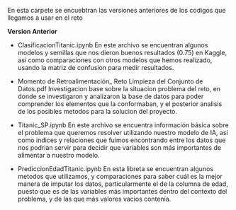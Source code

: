 En esta carpete se encuebtran las versiones anteriores de los codigos que llegamos a usar en el reto

**Version Anterior**
* ClasificacionTitanic.ipynb 
En este archivo se encuentran algunos modelos y semillas que nos dieron buenos resultados (0.75) en Kaggle, asi como comparaciones con otros modelos que hemos realizado, usando la matriz de confusion para medir resultados.

* Momento de Retroalimentación_ Reto Limpieza del Conjunto de Datos.pdf
Investigacion base sobre la situacion problema del reto, en donde se investigaron y analizaron la base de datos para poder comprender los elementos que la conformaban, y el posterior analisis de los posibles metodos para la solucion del proyecto.

* Titanic_SP.ipynb 
En este archivo se encuentra información básica sobre el problema que queremos resolver utilizando nuestro modelo de IA, así como indices y relaciones que fuimos encontrando entre los datos que nos podrian servir para decidir que variables son más importantes de alimentar a nuestro modelo.

* PrediccionEdadTitanic.ipynb 
En esta libreta se encuentran algunos metodos que utilizamos, y comparaciones para saber cuál es la mejor manera de imputar los datos, particularmente el de la columna de edad, puesto que es de las variables más importantes dentro del contexto del problema, y de las que más valores vacios contenía.
